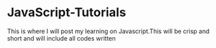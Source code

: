 # JavaScript-Tutorials
This is where I will post my learning on Javascript.This will be crisp and short and will include all codes written
